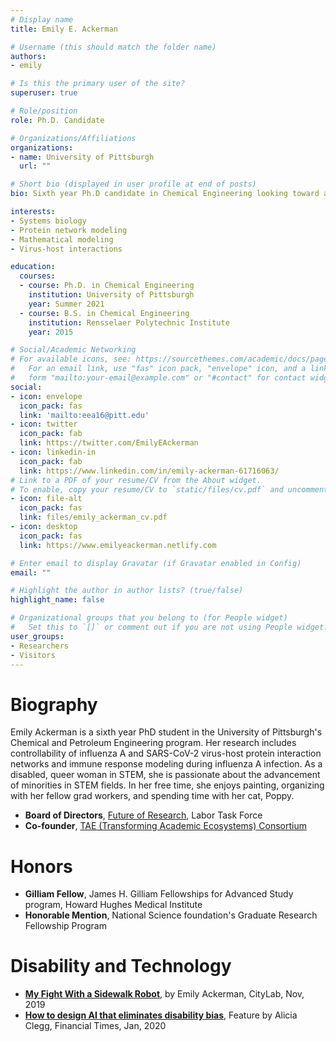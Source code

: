 ```yaml
---
# Display name
title: Emily E. Ackerman

# Username (this should match the folder name)
authors:
- emily

# Is this the primary user of the site?
superuser: true

# Role/position
role: Ph.D. Candidate

# Organizations/Affiliations
organizations:
- name: University of Pittsburgh
  url: ""

# Short bio (displayed in user profile at end of posts)
bio: Sixth year Ph.D candidate in Chemical Engineering looking toward a future professorship with special interest in the advancement of underrepresented groups 

interests:
- Systems biology
- Protein network modeling
- Mathematical modeling
- Virus-host interactions

education:
  courses:
  - course: Ph.D. in Chemical Engineering
    institution: University of Pittsburgh
    year: Summer 2021 
  - course: B.S. in Chemical Engineering
    institution: Rensselaer Polytechnic Institute
    year: 2015

# Social/Academic Networking
# For available icons, see: https://sourcethemes.com/academic/docs/page-builder/#icons
#   For an email link, use "fas" icon pack, "envelope" icon, and a link in the
#   form "mailto:your-email@example.com" or "#contact" for contact widget.
social:
- icon: envelope
  icon_pack: fas
  link: 'mailto:eea16@pitt.edu'
- icon: twitter
  icon_pack: fab
  link: https://twitter.com/EmilyEAckerman
- icon: linkedin-in
  icon_pack: fab
  link: https://www.linkedin.com/in/emily-ackerman-61716063/
# Link to a PDF of your resume/CV from the About widget.
# To enable, copy your resume/CV to `static/files/cv.pdf` and uncomment the lines below.
- icon: file-alt
  icon_pack: fas
  link: files/emily_ackerman_cv.pdf
- icon: desktop
  icon_pack: fas
  link: https://www.emilyeackerman.netlify.com

# Enter email to display Gravatar (if Gravatar enabled in Config)
email: ""

# Highlight the author in author lists? (true/false)
highlight_name: false

# Organizational groups that you belong to (for People widget)
#   Set this to `[]` or comment out if you are not using People widget.
user_groups:
- Researchers
- Visitors
---
```



# Biography

Emily Ackerman is a sixth year PhD student in the University of Pittsburgh's Chemical and Petroleum Engineering program. Her research includes controllability of influenza A and SARS-CoV-2 virus-host protein interaction networks and immune response modeling during influenza A infection. As a disabled, queer woman in STEM, she is passionate about the advancement of minorities in STEM fields. In her free time, she enjoys painting, organizing with her fellow grad workers, and spending time with her cat, Poppy.

* **Board of Directors**, [Future of Research](https://www.futureofresearch.org/), Labor Task Force
* **Co-founder**, [TAE (Transforming Academic Ecosystems) Consortium](TAEconsortium.netlify.com)

# Honors 

* **Gilliam Fellow**, James H. Gilliam Fellowships for Advanced Study program, Howard Hughes Medical Institute
* **Honorable Mention**, National Science foundation's Graduate Research Fellowship Program

# Disability and Technology 

* [**My Fight With a Sidewalk Robot**](https://www.citylab.com/perspective/2019/11/autonomous-technology-ai-robot-delivery-disability-rights/602209/?preview=CV0C14y8yNT7letbOsOd4kJwvoI), by Emily Ackerman, CityLab, Nov, 2019
* [**How to design AI that eliminates disability bias**](https://www.ft.com/content/f5bd21da-33b8-11ea-a329-0bcf87a328f2), Feature by Alicia Clegg, Financial Times, Jan, 2020

